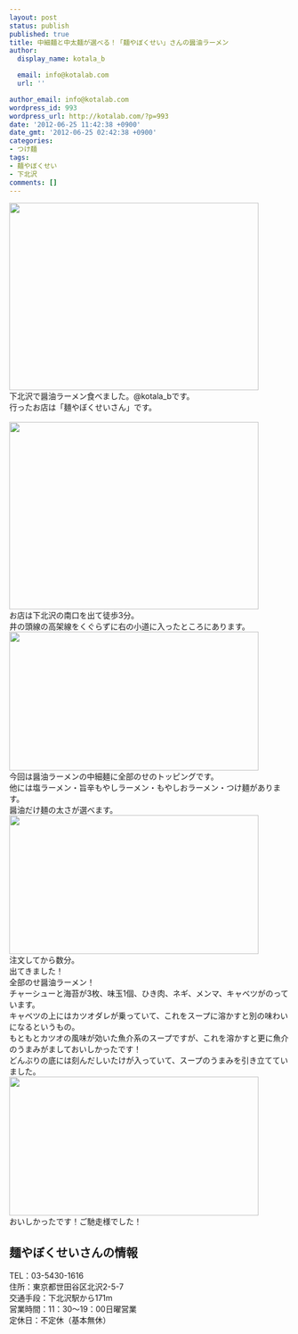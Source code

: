 ```yaml
---
layout: post
status: publish
published: true
title: 中細麺と中太麺が選べる！「麺やぼくせい」さんの醤油ラーメン
author:
  display_name: kotala_b

  email: info@kotalab.com
  url: ''

author_email: info@kotalab.com
wordpress_id: 993
wordpress_url: http://kotalab.com/?p=993
date: '2012-06-25 11:42:38 +0900'
date_gmt: '2012-06-25 02:42:38 +0900'
categories:
- つけ麺
tags:
- 麺やぼくせい
- 下北沢
comments: []
---
```

<p><a href="http://kotalab.com/wp-content/uploads/ramen_120625_05.jpg" target="_blank"><img src="http://kotalab.com/wp-content/uploads/ramen_120625_05.jpg" alt="" title="ramen_120625_05" width="448" height="336" class="alignnone size-full wp-image-999" /></a><br />
下北沢で醤油ラーメン食べました。@kotala_bです。<br />
行ったお店は「麺やぼくせいさん」です。<br />
<!--more--><br />
<a href="http://kotalab.com/wp-content/uploads/ramen_120625_01.jpg" target="_blank"><img src="http://kotalab.com/wp-content/uploads/ramen_120625_01.jpg" alt="" title="ramen_120625_01" width="448" height="336" class="alignnone size-full wp-image-995" /></a><br />
お店は下北沢の南口を出て徒歩3分。<br />
井の頭線の高架線をくぐらずに右の小道に入ったところにあります。<br />
<a href="http://kotalab.com/wp-content/uploads/ramen_120625_02.jpg" target="_blank"><img src="http://kotalab.com/wp-content/uploads/ramen_120625_02.jpg" alt="" title="ramen_120625_02" width="448" height="249" class="alignnone size-full wp-image-996" /></a><br />
今回は醤油ラーメンの中細麺に全部のせのトッピングです。<br />
他には塩ラーメン・旨辛もやしラーメン・もやしおラーメン・つけ麺があります。<br />
醤油だけ麺の太さが選べます。<br />
<a href="http://kotalab.com/wp-content/uploads/ramen_120625_03.jpg" target="_blank"><img src="http://kotalab.com/wp-content/uploads/ramen_120625_03.jpg" alt="" title="ramen_120625_03" width="448" height="249" class="alignnone size-full wp-image-997" /></a><br />
注文してから数分。<br />
出てきました！<br />
全部のせ醤油ラーメン！<br />
チャーシューと海苔が3枚、味玉1個、ひき肉、ネギ、メンマ、キャベツがのっています。<br />
キャベツの上にはカツオダレが乗っていて、これをスープに溶かすと別の味わいになるというもの。<br />
もともとカツオの風味が効いた魚介系のスープですが、これを溶かすと更に魚介のうまみがましておいしかったです！<br />
どんぶりの底には刻んだしいたけが入っていて、スープのうまみを引き立てていました。<br />
<a href="http://kotalab.com/wp-content/uploads/ramen_120625_04.jpg" target="_blank"><img src="http://kotalab.com/wp-content/uploads/ramen_120625_04.jpg" alt="" title="ramen_120625_04" width="448" height="249" class="alignnone size-full wp-image-994" /></a><br />
おいしかったです！ご馳走様でした！</p>
<h2>麺やぼくせいさんの情報</h2>
<p>TEL：03-5430-1616<br />
住所：東京都世田谷区北沢2-5-7<br />
交通手段：下北沢駅から171m<br />
営業時間：11：30～19：00日曜営業<br />
定休日：不定休（基本無休）</p>
